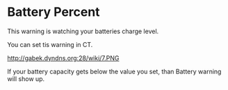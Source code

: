 # Battery Percent #

This warning is watching your batteries charge level.

You can set tis warning in CT.

http://gabek.dyndns.org:28/wiki/7.PNG

If your battery capacity gets below the value you set, than Battery warning will show up.
